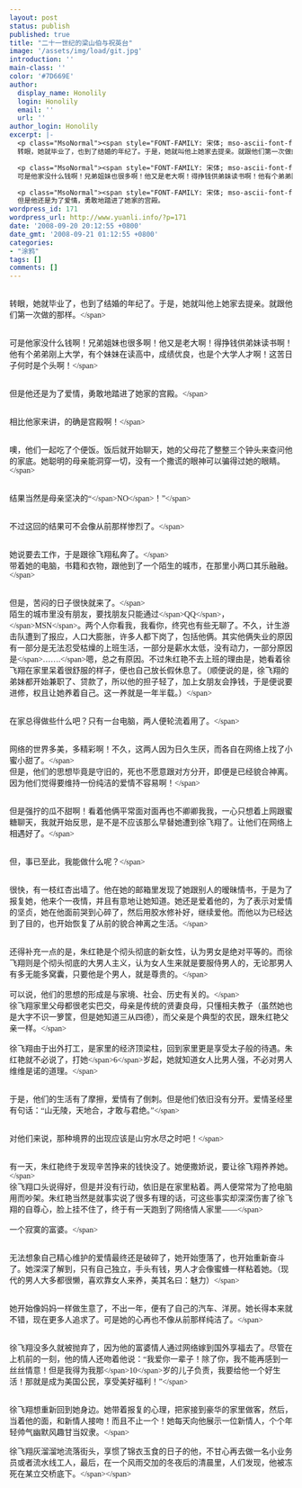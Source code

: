 ```yaml
---
layout: post
status: publish
published: true
title: "二十一世纪的梁山伯与祝英台"
image: '/assets/img/load/git.jpg'
introduction: ''
main-class: ''
color: '#7D669E'
author:
  display_name: Honolily
  login: Honolily
  email: ''
  url: ''
author_login: Honolily
excerpt: |-
  <p class="MsoNormal"><span style="FONT-FAMILY: 宋体; mso-ascii-font-family: 'Times New Roman'; mso-hansi-font-family: 'Times New Roman'">
  转眼，她就毕业了，也到了结婚的年纪了。于是，她就叫他上她家去提亲。就跟他们第一次做的那样。<&#47;span>

  <p class="MsoNormal"><span style="FONT-FAMILY: 宋体; mso-ascii-font-family: 'Times New Roman'; mso-hansi-font-family: 'Times New Roman'">
  可是他家没什么钱啊！兄弟姐妹也很多啊！他又是老大啊！得挣钱供弟妹读书啊！他有个弟弟刚上大学，有个妹妹在读高中，成绩优良，也是个大学人才啊！这苦日子何时是个头啊！<&#47;span>

  <p class="MsoNormal"><span style="FONT-FAMILY: 宋体; mso-ascii-font-family: 'Times New Roman'; mso-hansi-font-family: 'Times New Roman'">
  但是他还是为了爱情，勇敢地踏进了她家的宫殿。
wordpress_id: 171
wordpress_url: http://www.yuanli.info/?p=171
date: '2008-09-20 20:12:55 +0800'
date_gmt: '2008-09-21 01:12:55 +0800'
categories:
- "涂鸦"
tags: []
comments: []
---
```

<p class="MsoNormal"><span style="FONT-FAMILY: 宋体; mso-ascii-font-family: 'Times New Roman'; mso-hansi-font-family: 'Times New Roman'"><br />
转眼，她就毕业了，也到了结婚的年纪了。于是，她就叫他上她家去提亲。就跟他们第一次做的那样。<&#47;span></p>
<p class="MsoNormal"><span style="FONT-FAMILY: 宋体; mso-ascii-font-family: 'Times New Roman'; mso-hansi-font-family: 'Times New Roman'"><br />
可是他家没什么钱啊！兄弟姐妹也很多啊！他又是老大啊！得挣钱供弟妹读书啊！他有个弟弟刚上大学，有个妹妹在读高中，成绩优良，也是个大学人才啊！这苦日子何时是个头啊！<&#47;span></p>
<p class="MsoNormal"><span style="FONT-FAMILY: 宋体; mso-ascii-font-family: 'Times New Roman'; mso-hansi-font-family: 'Times New Roman'"><br />
但是他还是为了爱情，勇敢地踏进了她家的宫殿。<a id="more"></a><a id="more-171"></a><&#47;span></p>
<p class="MsoNormal"><span style="FONT-FAMILY: 宋体; mso-ascii-font-family: 'Times New Roman'; mso-hansi-font-family: 'Times New Roman'"><br />
相比他家来讲，的确是宫殿啊！<&#47;span></p>
<p class="MsoNormal"><span style="FONT-FAMILY: 宋体; mso-ascii-font-family: 'Times New Roman'; mso-hansi-font-family: 'Times New Roman'"><br />
噢，他们一起吃了个便饭。饭后就开始聊天，她的父母花了整整三个钟头来查问他的家底。她聪明的母亲能洞穿一切，没有一个撒谎的眼神可以骗得过她的眼睛。<&#47;span></p>
<p class="MsoNormal"><span style="FONT-FAMILY: 宋体; mso-ascii-font-family: 'Times New Roman'; mso-hansi-font-family: 'Times New Roman'"><br />
结果当然是母亲坚决的&ldquo;<&#47;span><span lang="EN-US" xml:lang="EN-US">NO<&#47;span><span style="FONT-FAMILY: 宋体; mso-ascii-font-family: 'Times New Roman'; mso-hansi-font-family: 'Times New Roman'">！&rdquo;<&#47;span></p>
<p class="MsoNormal"><span style="FONT-FAMILY: 宋体; mso-ascii-font-family: 'Times New Roman'; mso-hansi-font-family: 'Times New Roman'"><br />
不过这回的结果可不会像从前那样惨烈了。<&#47;span></p>
<p class="MsoNormal"><span style="FONT-FAMILY: 宋体; mso-ascii-font-family: 'Times New Roman'; mso-hansi-font-family: 'Times New Roman'"><br />
她说要去工作，于是跟徐飞翔私奔了。<&#47;span> <span style="FONT-FAMILY: 宋体; mso-ascii-font-family: 'Times New Roman'; mso-hansi-font-family: 'Times New Roman'"><br />
带着她的电脑，书籍和衣物，跟他到了一个陌生的城市，在那里小两口其乐融融。<&#47;span></p>
<p class="MsoNormal"><span style="FONT-FAMILY: 宋体; mso-ascii-font-family: 'Times New Roman'; mso-hansi-font-family: 'Times New Roman'"><br />
但是，苦闷的日子很快就来了。<&#47;span> <span style="FONT-FAMILY: 宋体; mso-ascii-font-family: 'Times New Roman'; mso-hansi-font-family: 'Times New Roman'"><br />
陌生的城市里没有朋友，要找朋友只能通过<&#47;span><span lang="EN-US" xml:lang="EN-US">QQ<&#47;span><span style="FONT-FAMILY: 宋体; mso-ascii-font-family: 'Times New Roman'; mso-hansi-font-family: 'Times New Roman'">，<&#47;span><span lang="EN-US" xml:lang="EN-US">MSN<&#47;span><span style="FONT-FAMILY: 宋体; mso-ascii-font-family: 'Times New Roman'; mso-hansi-font-family: 'Times New Roman'">。两个人你看我，我看你，终究也有些无聊了。不久，计生游击队遭到了报应，人口大膨胀，许多人都下岗了，包括他俩。其实他俩失业的原因有一部分是无法忍受枯燥的上班生活，一部分是薪水太低，没有动力，一部分原因是<&#47;span><span lang="EN-US" xml:lang="EN-US">&hellip;&hellip;.<&#47;span><span style="FONT-FAMILY: 宋体; mso-ascii-font-family: 'Times New Roman'; mso-hansi-font-family: 'Times New Roman'">嗯，总之有原因。不过朱红艳不去上班的理由是，她看着徐飞翔在家里呆着很舒服的样子，便也自己放长假休息了。（顺便说的是，徐飞翔的弟妹都开始兼职了、贷款了，所以他的担子轻了，加上女朋友会挣钱，于是便说要进修，权且让她养着自己。这一养就是一年半载。）<&#47;span></p>
<p class="MsoNormal"><span style="FONT-FAMILY: 宋体; mso-ascii-font-family: 'Times New Roman'; mso-hansi-font-family: 'Times New Roman'"><br />
在家总得做些什么吧？只有一台电脑，两人便轮流着用了。<&#47;span></p>
<p class="MsoNormal"><span style="FONT-FAMILY: 宋体; mso-ascii-font-family: 'Times New Roman'; mso-hansi-font-family: 'Times New Roman'"><br />
网络的世界多美，多精彩啊！不久，这两人因为日久生厌，而各自在网络上找了小蜜小甜了。<&#47;span> <span style="FONT-FAMILY: 宋体; mso-ascii-font-family: 'Times New Roman'; mso-hansi-font-family: 'Times New Roman'"><br />
但是，他们的思想毕竟是守旧的，死也不愿意跟对方分开，即便是已经貌合神离。因为他们觉得要维持一份纯洁的爱情不容易啊！<&#47;span></p>
<p class="MsoNormal"><span style="FONT-FAMILY: 宋体; mso-ascii-font-family: 'Times New Roman'; mso-hansi-font-family: 'Times New Roman'"><br />
但是强拧的瓜不甜啊！看着他俩平常面对面再也不卿卿我我，一心只想着上网跟蜜糖聊天，我就开始反思，是不是不应该那么早替她遭到徐飞翔了。让他们在网络上相遇好了。<&#47;span></p>
<p class="MsoNormal"><span style="FONT-FAMILY: 宋体; mso-ascii-font-family: 'Times New Roman'; mso-hansi-font-family: 'Times New Roman'"><br />
但，事已至此，我能做什么呢？<&#47;span></p>
<p class="MsoNormal"><span style="FONT-FAMILY: 宋体; mso-ascii-font-family: 'Times New Roman'; mso-hansi-font-family: 'Times New Roman'"><br />
很快，有一枝红杏出墙了。他在她的邮箱里发现了她跟别人的暧昧情书，于是为了报复她，他来个一夜情，并且有意地让她知道。她还是爱着他的，为了表示对爱情的坚贞，她在他面前哭到心碎了，然后用胶水修补好，继续爱他。而他以为已经达到了目的，也开始恢复了从前的貌合神离之生活。<&#47;span></p>
<p class="MsoNormal"><span style="FONT-FAMILY: 宋体; mso-ascii-font-family: 'Times New Roman'; mso-hansi-font-family: 'Times New Roman'"><br />
还得补充一点的是，朱红艳是个彻头彻底的新女性，认为男女是绝对平等的。而徐飞翔则是个彻头彻底的大男人主义，认为女人生来就是要服侍男人的，无论那男人有多无能多窝囊，只要他是个男人，就是尊贵的。<&#47;span><br />
<span style="FONT-FAMILY: 宋体; mso-ascii-font-family: 'Times New Roman'; mso-hansi-font-family: 'Times New Roman'"><br />
可以说，他们的思想的形成是与家境、社会、历史有关的。<&#47;span> <span style="FONT-FAMILY: 宋体; mso-ascii-font-family: 'Times New Roman'; mso-hansi-font-family: 'Times New Roman'"><br />
徐飞翔家里父母都很老实巴交，母亲是传统的贤妻良母，只懂相夫教子（虽然她也是大字不识一箩筐，但是她知道三从四德），而父亲是个典型的农民，跟朱红艳父亲一样。<&#47;span><br />
<span style="FONT-FAMILY: 宋体; mso-ascii-font-family: 'Times New Roman'; mso-hansi-font-family: 'Times New Roman'"><br />
徐飞翔由于出外打工，是家里的经济顶梁柱，回到家里更是享受太子般的待遇。朱红艳就不必说了，打她<&#47;span><span lang="EN-US" xml:lang="EN-US">6<&#47;span><span style="FONT-FAMILY: 宋体; mso-ascii-font-family: 'Times New Roman'; mso-hansi-font-family: 'Times New Roman'">岁起，她就知道女人比男人强，不必对男人维维是诺的道理。<&#47;span></p>
<p class="MsoNormal"><span style="FONT-FAMILY: 宋体; mso-ascii-font-family: 'Times New Roman'; mso-hansi-font-family: 'Times New Roman'"><br />
于是，他们的生活有了摩擦，爱情有了倒刺。但是他们依旧没有分开。爱情圣经里有句话：&ldquo;山无陵，天地合，才敢与君绝。&rdquo;<&#47;span></p>
<p class="MsoNormal"><span style="FONT-FAMILY: 宋体; mso-ascii-font-family: 'Times New Roman'; mso-hansi-font-family: 'Times New Roman'"><br />
对他们来说，那种境界的出现应该是山穷水尽之时吧！<&#47;span></p>
<p class="MsoNormal"><span style="FONT-FAMILY: 宋体; mso-ascii-font-family: 'Times New Roman'; mso-hansi-font-family: 'Times New Roman'"><br />
有一天，朱红艳终于发现辛苦挣来的钱快没了。她便撒娇说，要让徐飞翔养养她。<&#47;span> <span style="FONT-FAMILY: 宋体; mso-ascii-font-family: 'Times New Roman'; mso-hansi-font-family: 'Times New Roman'"><br />
徐飞翔口头说得好，但是并没有行动，依旧是在家里粘着。两人便常常为了抢电脑用而吵架。朱红艳当然是就事实说了很多有理的话，可这些事实却深深伤害了徐飞翔的自尊心，脸上挂不住了，终于有一天跑到了网络情人家里&mdash;&mdash;<&#47;span><br />
<span style="FONT-FAMILY: 宋体; mso-ascii-font-family: 'Times New Roman'; mso-hansi-font-family: 'Times New Roman'"><br />
一个寂寞的富婆。<&#47;span></p>
<p class="MsoNormal"><span style="FONT-FAMILY: 宋体; mso-ascii-font-family: 'Times New Roman'; mso-hansi-font-family: 'Times New Roman'"><br />
无法想象自己精心维护的爱情最终还是破碎了，她开始堕落了，也开始重新奋斗了。她深深了解到，只有自己独立，手头有钱，男人才会像蜜蜂一样粘着她。（现代的男人大多都很懒，喜欢靠女人来养，美其名曰：魅力）<&#47;span></p>
<p class="MsoNormal"><span style="FONT-FAMILY: 宋体; mso-ascii-font-family: 'Times New Roman'; mso-hansi-font-family: 'Times New Roman'"><br />
她开始像妈妈一样做生意了，不出一年，便有了自己的汽车、洋房。她长得本来就不错，现在更多人追求了。可是她的心再也不像从前那样纯洁了。<&#47;span></p>
<p class="MsoNormal"><span style="FONT-FAMILY: 宋体; mso-ascii-font-family: 'Times New Roman'; mso-hansi-font-family: 'Times New Roman'"><br />
徐飞翔没多久就被抛弃了，因为他的富婆情人通过网络嫁到国外享福去了。尽管在上机前的一刻，他的情人还吻着他说：&ldquo;我爱你一辈子！除了你，我不能再感到一丝丝情意！但是我得为我那<&#47;span><span lang="EN-US" xml:lang="EN-US">10<&#47;span><span style="FONT-FAMILY: 宋体; mso-ascii-font-family: 'Times New Roman'; mso-hansi-font-family: 'Times New Roman'">岁的儿子负责，我要给他一个好生活！那就是成为美国公民，享受美好福利！&rdquo;<&#47;span></p>
<p class="MsoNormal"><span style="FONT-FAMILY: 宋体; mso-ascii-font-family: 'Times New Roman'; mso-hansi-font-family: 'Times New Roman'"><br />
徐飞翔想重新回到她身边。她带着报复的心理，把家接到豪华的家里做客，然后，当着他的面，和新情人接吻！而且不止一个！她每天向他展示一位新情人，个个年轻帅气幽默风趣甘当奴隶。<&#47;span></p>
<p><span style="FONT-SIZE: 10.5pt; FONT-FAMILY: 宋体; mso-ascii-font-family: 'Times New Roman'; mso-hansi-font-family: 'Times New Roman'; mso-bidi-font-size: 12.0pt; mso-bidi-font-family: 'Times New Roman'; mso-font-kerning: 1.0pt; mso-ansi-language: EN-US; mso-fareast-language: ZH-CN; mso-bidi-language: AR-SA">徐飞翔灰溜溜地流落街头，享惯了锦衣玉食的日子的他，不甘心再去做一名小业务员或者流水线工人，最后，在一个风<span style="FONT-SIZE: 10.5pt; FONT-FAMILY: 宋体; mso-ascii-font-family: 'Times New Roman'; mso-hansi-font-family: 'Times New Roman'; mso-bidi-font-size: 12.0pt; mso-bidi-font-family: 'Times New Roman'; mso-font-kerning: 1.0pt; mso-ansi-language: EN-US; mso-fareast-language: ZH-CN; mso-bidi-language: AR-SA">雨交加的冬夜后的清晨里，人们发现，他被冻死在某立交桥底下。<&#47;span><&#47;span></p>
